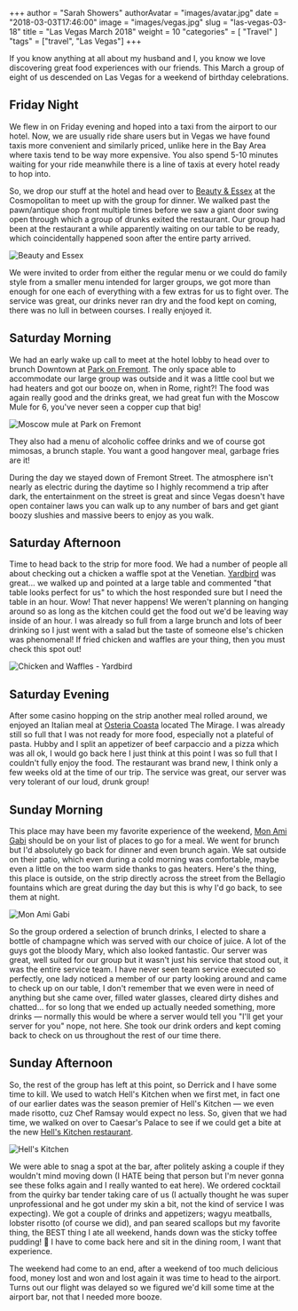 +++
author = "Sarah Showers"
authorAvatar = "images/avatar.jpg"
date = "2018-03-03T17:46:00"
image = "images/vegas.jpg"
slug = "las-vegas-03-18"
title = "Las Vegas March 2018"
weight = 10
"categories" = [
  "Travel"
]
"tags" = ["travel", "Las Vegas"]
+++

If you know anything at all about my husband and I, you know we love discovering great food experiences with our friends. This March a group of eight of us descended on Las Vegas for a weekend of birthday celebrations.

## Friday Night

We flew in on Friday evening and hoped into a taxi from the airport to our hotel. Now, we are usually ride share users but in Vegas we have found taxis more convenient and similarly priced, unlike here in the Bay Area where taxis tend to be way more expensive. You also spend 5-10 minutes waiting for your ride meanwhile there is a line of taxis at every hotel ready to hop into.

So, we drop our stuff at the hotel and head over to [Beauty & Essex](http://beautyandessex.com/las-vegas/) at the Cosmopolitan to meet up with the group for dinner. We walked past the pawn/antique shop front multiple times before we saw a giant door swing open through which a group of drunks exited the restaurant. Our group had been at the restaurant a while apparently waiting on our table to be ready, which coincidentally happened soon after the entire party arrived.

![Beauty and Essex](/images/beauty-and-essex.png)

We were invited to order from either the regular menu or we could do family style from a smaller menu intended for larger groups, we got more than enough for one each of everything with a few extras for us to fight over. The service was great, our drinks never ran dry and the food kept on coming, there was no lull in between courses. I really enjoyed it.

## Saturday Morning

We had an early wake up call to meet at the hotel lobby to head over to brunch Downtown at [Park on Fremont](https://parkonfremont.com/). The only space able to accommodate our large group was outside and it was a little cool but we had heaters and got our booze on, when in Rome, right?! The food was again really good and the drinks great, we had great fun with the Moscow Mule for 6, you've never seen a copper cup that big!

![Moscow mule at Park on Fremont](/images/moscow-mule.png)

They also had a menu of alcoholic coffee drinks and we of course got mimosas, a brunch staple. You want a good hangover meal, garbage fries are it!

During the day we stayed down of Fremont Street. The atmosphere isn't nearly as electric during the daytime so I highly recommend a trip after dark, the entertainment on the street is great and since Vegas doesn't have open container laws you can walk up to any number of bars and get giant boozy slushies and massive beers to enjoy as you walk.

## Saturday Afternoon

Time to head back to the strip for more food. We had a number of people all about checking out a chicken a waffle spot at the Venetian. [Yardbird](http://www.runchickenrun.com/location/las-vegas/) was great... we walked up and pointed at a large table and commented "that table looks perfect for us" to which the host responded sure but I need the table in an hour. Wow! That never happens! We weren't planning on hanging around so as long as the kitchen could get the food out we'd be leaving way inside of an hour. I was already so full from a large brunch and lots of beer drinking so I just went with a salad but the taste of someone else's chicken was phenomenal! If fried chicken and waffles are your thing, then you must check this spot out!

![Chicken and Waffles - Yardbird](/images/yardbird-chicken-waffles.jpg)

## Saturday Evening

After some casino hopping on the strip another meal rolled around, we enjoyed an Italian meal at [Osteria Coasta](https://www.mirage.com/en/restaurants/osteria-costa.html) located The Mirage. I was already still so full that I was not ready for more food, especially not a plateful of pasta. Hubby and I split an appetizer of beef carpaccio and a pizza which was all ok, I would go back here I just think at this point I was so full that I couldn't fully enjoy the food. The restaurant was brand new, I think only a few weeks old at the time of our trip. The service was great, our server was very tolerant of our loud, drunk group!

## Sunday Morning

This place may have been my favorite experience of the weekend, [Mon Ami Gabi](http://www.monamigabi.com/menu/?loc=vegas) should be on your list of places to go for a meal. We went for brunch but I'd absolutely go back for dinner and even brunch again. We sat outside on their patio, which even during a cold morning was comfortable, maybe even a little on the too warm side thanks to gas heaters. Here's the thing, this place is outside, on the strip directly across the street from the Bellagio fountains which are great during the day but this is why I'd go back, to see them at night.

![Mon Ami Gabi](/images/mon-ami-gabi.jpg)

So the group ordered a selection of brunch drinks, I elected to share a bottle of champagne which was served with our choice of juice. A lot of the guys got the bloody Mary, which also looked fantastic. Our server was great, well suited for our group but it wasn't just his service that stood out, it was the entire service team. I have never seen team service executed so perfectly, one lady noticed a member of our party looking around and came to check up on our table, I don't remember that we even were in need of anything but she came over, filled water glasses, cleared dirty dishes and chatted... for so long that we ended up actually needed something, more drinks — normally this would be where a server would tell you "I'll get your server for you" nope, not here. She took our drink orders and kept coming back to check on us throughout the rest of our time there.

## Sunday Afternoon

So, the rest of the group has left at this point, so Derrick and I have some time to kill. We used to watch Hell's Kitchen when we first met, in fact one of our earlier dates was the season premier of Hell's Kitchen — we even made risotto, cuz Chef Ramsay would expect no less. So, given that we had time, we walked on over to Caesar's Palace to see if we could get a bite at the new [Hell's Kitchen restaurant](https://www.gordonramsayrestaurants.com/hells-kitchen-caesars-palace/).

![Hell's Kitchen](/images/hells-kitchen.jpg)

We were able to snag a spot at the bar, after politely asking a couple if they wouldn't mind moving down (I HATE being that person but I'm never gonna see these folks again and I really wanted to eat here). We ordered cocktail from the quirky bar tender taking care of us (I actually thought he was super unprofessional and he got under my skin a bit, not the kind of service I was expecting). We got a couple of drinks and appetizers; wagyu meatballs, lobster risotto (of course we did), and pan seared scallops but my favorite thing, the BEST thing I ate all weekend, hands down was the sticky toffee pudding! 🤤 I have to come back here and sit in the dining room, I want that experience.

The weekend had come to an end, after a weekend of too much delicious food, money lost and won and lost again it was time to head to the airport. Turns out our flight was delayed so we figured we'd kill some time at the airport bar, not that I needed more booze.
